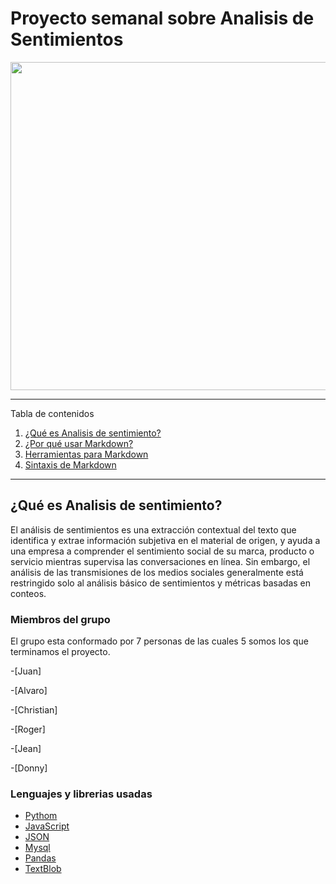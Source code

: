 # Proyecto semanal sobre Analisis de Sentimientos
<img src="https://miro.medium.com/max/722/0*ga5rNPmVYBsCm-lz." width="525"/>

*******
Tabla de contenidos  
 1. [¿Qué es Analisis de sentimiento?](#qué-es-analisis-de-sentimiento)
 2. [¿Por qué usar Markdown?](#porque)
 3. [Herramientas para Markdown](#herramientas-para-markdown)
 4. [Sintaxis de Markdown](#sintaxis-de-markdown)

*******
## ¿Qué es Analisis de sentimiento?
El análisis de sentimientos es una extracción contextual del texto que identifica y extrae información subjetiva en el material de origen, y ayuda a una empresa a comprender el sentimiento social de su marca, producto o servicio mientras supervisa las conversaciones en línea. Sin embargo, el análisis de las transmisiones de los medios sociales generalmente está restringido solo al análisis básico de sentimientos y métricas basadas en conteos.


###  Miembros del grupo
El grupo esta conformado por 7 personas de las cuales 5 somos los que terminamos el proyecto.

-[Juan]

-[Alvaro]

-[Christian]

-[Roger]

-[Jean]

-[Donny]


###  Lenguajes y librerias usadas
- [Pythom](https://www.learnpython.org)
- [JavaScript](https://www.learn-js.org/)
- [JSON](https://pythonise.com/feed/flask/working-with-json-in-flask)
- [Mysql](https://www.quora.com/How-do-I-start-learning-MySQL)
- [Pandas](https://www.learnpython.org/es/Pandas%20Basics)
- [TextBlob](https://textblob.readthedocs.io/en/dev/) 
